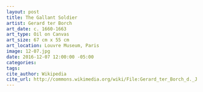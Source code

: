 ```yaml
---
layout: post
title: The Gallant Soldier
artist: Gerard ter Borch
art_date: c. 1660-1663
art_type: Oil on Canvas
art_size: 67 cm x 55 cm
art_location: Louvre Museum, Paris
image: 12-07.jpg
date: 2016-12-07 12:00:00 -05:00
categories:
tags:
cite_author: Wikipedia
cite_url: http://commons.wikimedia.org/wiki/File:Gerard_ter_Borch_d._J._007.jpg
---
```

